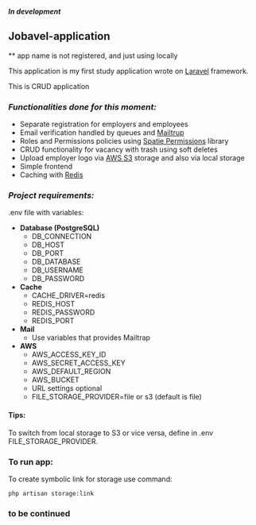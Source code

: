 ***In development***

## Jobavel-application
** app name is not registered, and just using locally

This application is my first study application wrote on [Laravel](https://laravel.com) framework.

This is CRUD application

### ***Functionalities done for this moment:***

- Separate registration for employers and employees
- Email verification handled by queues and [Mailtrup](https://mailtrap.io)
- Roles and Permissions policies using [Spatie Permissions](https://spatie.be/docs/laravel-permission/v6/introduction) library
- CRUD functionality for vacancy with trash using soft deletes
- Upload employer logo via [AWS S3](https://aws.amazon.com/s3/) storage and also via local storage
- Simple frontend
- Caching with [Redis](https://redis.io/)

### ***Project requirements:***

.env file with variables:
- **Database (PostgreSQL)**
    - DB_CONNECTION
    - DB_HOST
    - DB_PORT
    - DB_DATABASE
    - DB_USERNAME
    - DB_PASSWORD
- **Cache**
    - CACHE_DRIVER=redis
    - REDIS_HOST
    - REDIS_PASSWORD
    - REDIS_PORT
-  **Mail**
    - Use variables that provides Mailtrap
-  **AWS**
    - AWS_ACCESS_KEY_ID
    - AWS_SECRET_ACCESS_KEY
    - AWS_DEFAULT_REGION
    - AWS_BUCKET
    - URL settings optional
    - FILE_STORAGE_PROVIDER=file or s3 (default is file)

#### Tips:

To switch from local storage to S3 or vice versa, define in .env FILE_STORAGE_PROVIDER.

### To run app:

To create symbolic link for storage use command:
````
php artisan storage:link
````
### to be continued
